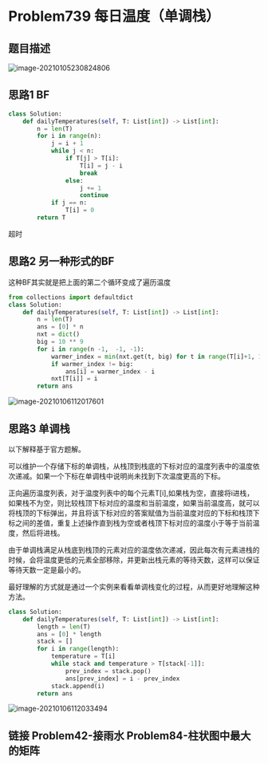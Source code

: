 # Problem739 每日温度（单调栈）

## 题目描述

![image-20210105230824806](C:\Users\初泽良\AppData\Roaming\Typora\typora-user-images\image-20210105230824806.png)

## 思路1 BF

```python
class Solution:
    def dailyTemperatures(self, T: List[int]) -> List[int]:
        n = len(T)
        for i in range(n):
            j = i + 1
            while j < n:
                if T[j] > T[i]:
                    T[i] = j - i
                    break
                else:
                    j += 1
                    continue
            if j == n:
                T[i] = 0
        return T
```

超时

## 思路2 另一种形式的BF

这种BF其实就是把上面的第二个循环变成了遍历温度

```python
from collections import defaultdict
class Solution:
    def dailyTemperatures(self, T: List[int]) -> List[int]:
        n = len(T)
        ans = [0] * n
        nxt = dict()
        big = 10 ** 9
        for i in range(n -1,  -1, -1):
            warmer_index = min(nxt.get(t, big) for t in range(T[i]+1, 102))#注意这里是102 因为前面有可能是101
            if warmer_index != big:
                ans[i] = warmer_index - i
            nxt[T[i]] = i
        return ans
```

![image-20210106112017601](C:\Users\初泽良\AppData\Roaming\Typora\typora-user-images\image-20210106112017601.png)

## 思路3 单调栈

以下解释基于官方题解。

可以维护一个存储下标的单调栈，从栈顶到栈底的下标对应的温度列表中的温度依次递减。如果一个下标在单调栈中说明尚未找到下次温度更高的下标。

正向遍历温度列表，对于温度列表中的每个元素T[i],如果栈为空，直接将i进栈，如果栈不为空，则比较栈顶下标对应的温度和当前温度，如果当前温度高，就可以将栈顶的下标弹出，并且将该下标对应的答案赋值为当前温度对应的下标和栈顶下标之间的差值，重复上述操作直到栈为空或者栈顶下标对应的温度小于等于当前温度，然后将进栈。

由于单调栈满足从栈底到栈顶的元素对应的温度依次递减，因此每次有元素进栈的时候，会将温度更低的元素全部移除，并更新出栈元素的等待天数，这样可以保证等待天数一定是最小的。

最好理解的方式就是通过一个实例来看看单调栈变化的过程，从而更好地理解这种方法。

```python
class Solution:
    def dailyTemperatures(self, T: List[int]) -> List[int]:
        length = len(T)
        ans = [0] * length
        stack = []
        for i in range(length):
            temperature = T[i]
            while stack and temperature > T[stack[-1]]:
                prev_index = stack.pop()
                ans[prev_index] = i - prev_index
            stack.append(i)
        return ans
```

![image-20210106112033494](C:\Users\初泽良\AppData\Roaming\Typora\typora-user-images\image-20210106112033494.png)

## 链接 Problem42-接雨水 Problem84-柱状图中最大的矩阵